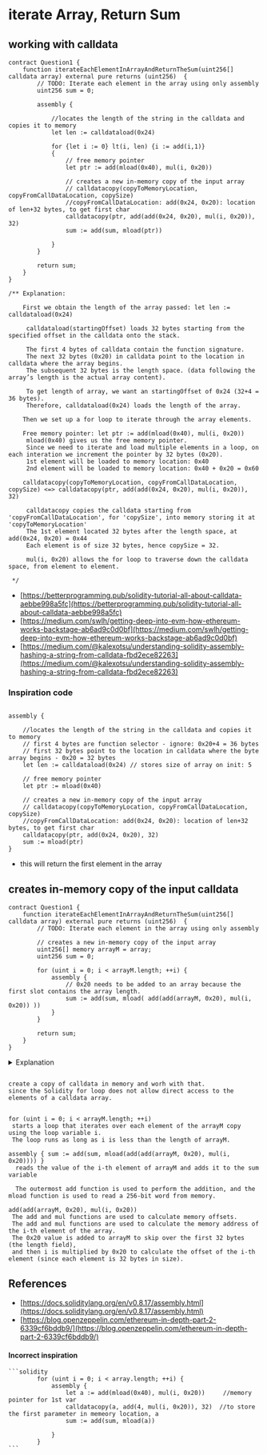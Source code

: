# iterate Array, Return Sum

## working with calldata

```solidity
contract Question1 {
    function iterateEachElementInArrayAndReturnTheSum(uint256[] calldata array) external pure returns (uint256)  {
        // TODO: Iterate each element in the array using only assembly
        uint256 sum = 0;

        assembly {

            //locates the length of the string in the calldata and copies it to memory
            let len := calldataload(0x24) 
            
            for {let i := 0} lt(i, len) {i := add(i,1)}
            {
                // free memory pointer 
                let ptr := add(mload(0x40), mul(i, 0x20)) 
                
                // creates a new in-memory copy of the input array
                // calldatacopy(copyToMemoryLocation, copyFromCallDataLocation, copySize)
                //copyFromCallDataLocation: add(0x24, 0x20): location of len+32 bytes, to get first char
                calldatacopy(ptr, add(add(0x24, 0x20), mul(i, 0x20)), 32)
                sum := add(sum, mload(ptr))

            }
        }

        return sum;
    }
}
```

```solidity
/** Explanation:

    First we obtain the length of the array passed: let len := calldataload(0x24)
    
     calldataload(startingOffset) loads 32 bytes starting from the specified offset in the calldata onto the stack.
     
     The first 4 bytes of calldata contain the function signature.
     The next 32 bytes (0x20) in calldata point to the location in calldata where the array begins.
     The subsequent 32 bytes is the length space. (data following the array’s length is the actual array content).
     
     To get length of array, we want an startingOffset of 0x24 (32+4 = 36 bytes).
     Therefore, calldataload(0x24) loads the length of the array.

    Then we set up a for loop to iterate through the array elements. 
    
    Free memory pointer: let ptr := add(mload(0x40), mul(i, 0x20)) 
     mload(0x40) gives us the free memory pointer. 
     Since we need to iterate and load multiple elements in a loop, on each interation we increment the pointer by 32 bytes (0x20).
     1st element will be loaded to memory location: 0x40
     2nd element will be loaded to memory location: 0x40 + 0x20 = 0x60

    calldatacopy(copyToMemoryLocation, copyFromCallDataLocation, copySize) <=> calldatacopy(ptr, add(add(0x24, 0x20), mul(i, 0x20)), 32)
    
     calldatacopy copies the calldata starting from 'copyFromCallDataLocation', for 'copySize', into memory storing it at 'copyToMemoryLocation'
     The 1st element located 32 bytes after the length space, at add(0x24, 0x20) = 0x44
     Each element is of size 32 bytes, hence copySize = 32.
     
     mul(i, 0x20) allows the for loop to traverse down the calldata space, from element to element. 
     
 */
```

* [https://betterprogramming.pub/solidity-tutorial-all-about-calldata-aebbe998a5fc](https://betterprogramming.pub/solidity-tutorial-all-about-calldata-aebbe998a5fc)
* [https://medium.com/swlh/getting-deep-into-evm-how-ethereum-works-backstage-ab6ad9c0d0bf](https://medium.com/swlh/getting-deep-into-evm-how-ethereum-works-backstage-ab6ad9c0d0bf)
* [https://medium.com/@kalexotsu/understanding-solidity-assembly-hashing-a-string-from-calldata-fbd2ece82263](https://medium.com/@kalexotsu/understanding-solidity-assembly-hashing-a-string-from-calldata-fbd2ece82263)

### Inspiration code

```solidity

assembly {

    //locates the length of the string in the calldata and copies it to memory
    // first 4 bytes are function selector - ignore: 0x20+4 = 36 bytes
    // first 32 bytes point to the location in calldata where the byte array begins - 0x20 = 32 bytes
    let len := calldataload(0x24) // stores size of array on init: 5
    
    // free memory pointer 
    let ptr := mload(0x40)
    
    // creates a new in-memory copy of the input array
    // calldatacopy(copyToMemoryLocation, copyFromCallDataLocation, copySize)
    //copyFromCallDataLocation: add(0x24, 0x20): location of len+32 bytes, to get first char
    calldatacopy(ptr, add(0x24, 0x20), 32)
    sum := mload(ptr)
}
```

* this will return the first element in the array

## creates in-memory copy of the input calldata

```solidity
contract Question1 {
    function iterateEachElementInArrayAndReturnTheSum(uint256[] calldata array) external pure returns (uint256)  {
        // TODO: Iterate each element in the array using only assembly
        
        // creates a new in-memory copy of the input array
        uint256[] memory arrayM = array;
        uint256 sum = 0;
        
        for (uint i = 0; i < arrayM.length; ++i) {
            assembly {
                // 0x20 needs to be added to an array because the first slot contains the array length.
                sum := add(sum, mload( add(add(arrayM, 0x20), mul(i, 0x20)) ))
            }
        }

        return sum;
    }
}
```

<details>

<summary>Explanation</summary>

```solidity
/** Explanation:

    for (uint i = 0; i < data.length; ++i) 
     Starts a loop that iterates over each element of the array using the loop variable i. 
     The loop runs as long as i is less than the length of array.

    sum := add(sum, mload( add(add(data, 0x20), mul(i, 0x20)) )) 
      Reads the value of the i-th element of array and adds it to the sum variable
      The outermost add function is used to perform the addition, and the mload function is used to load the i-th element from memory.
    
    How do we get the memory address of the i-th element, for mload?
    add( add(data, 0x20), mul(i, 0x20) ) 
     The add and mul functions are used to calculate memory offsets.
     
     The 0x20 value is added to data to skip over the first 32 bytes (the length field), 
     and then i is multiplied by 0x20 (32 bytes) to calculate the offset of the i-th element (since each element is 32 bytes in size).

*/
```

</details>

```solidity

create a copy of calldata in memory and worh with that.
since the Solidity for loop does not allow direct access to the elements of a calldata array.


for (uint i = 0; i < arrayM.length; ++i) 
 starts a loop that iterates over each element of the arrayM copy using the loop variable i. 
 The loop runs as long as i is less than the length of arrayM.

assembly { sum := add(sum, mload(add(add(arrayM, 0x20), mul(i, 0x20)))) } 
  reads the value of the i-th element of arrayM and adds it to the sum variable

  The outermost add function is used to perform the addition, and the mload function is used to read a 256-bit word from memory.

add(add(arrayM, 0x20), mul(i, 0x20)) 
 The add and mul functions are used to calculate memory offsets.
 The add and mul functions are used to calculate the memory address of the i-th element of the array. 
 The 0x20 value is added to arrayM to skip over the first 32 bytes (the length field), 
 and then i is multiplied by 0x20 to calculate the offset of the i-th element (since each element is 32 bytes in size).
```

## References

* [https://docs.soliditylang.org/en/v0.8.17/assembly.html](https://docs.soliditylang.org/en/v0.8.17/assembly.html)
* [https://blog.openzeppelin.com/ethereum-in-depth-part-2-6339cf6bddb9/](https://blog.openzeppelin.com/ethereum-in-depth-part-2-6339cf6bddb9/)

#### Incorrect inspiration

````solidity
```solidity
        for (uint i = 0; i < array.length; ++i) {
            assembly {
                let a := add(mload(0x40), mul(i, 0x20))     //memory pointer for 1st var
                calldatacopy(a, add(4, mul(i, 0x20)), 32)  //to store the first parameter in memeory location, a
                sum := add(sum, mload(a))

            }
        }
``` 
````
